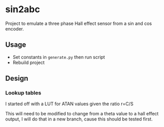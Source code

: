 # sin2abc

Project to emulate a three phase Hall effect sensor from a sin and cos encoder.

## Usage

- Set constants in ```generate.py``` then run script
- Rebuild project


## Design

### Lookup tables

I started off with a LUT for ATAN values given the ratio r=C/S

This will need to be modified to change from a theta value to a hall effect output, I will do that in a new branch, cause this should be tested first.
